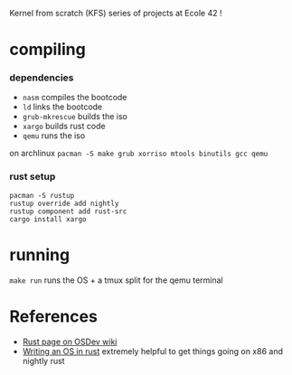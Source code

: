 Kernel from scratch (KFS) series of projects at Ecole 42 !

# compiling

### dependencies

  - `nasm` compiles the bootcode
  - `ld` links the bootcode
  - `grub-mkrescue` builds the iso
  - `xargo` builds rust code
  - `qemu` runs the iso

on archlinux `pacman -S make grub xorriso mtools binutils gcc qemu`

### rust setup

```
pacman -S rustup
rustup override add nightly
rustup component add rust-src
cargo install xargo
```

# running

`make run` runs the OS + a tmux split for the qemu terminal

# References

  - [Rust page on OSDev wiki](https://wiki.osdev.org/Rust)
  - [Writing an OS in rust](https://os.phil-opp.com/) extremely helpful to get things going on x86 and nightly rust
